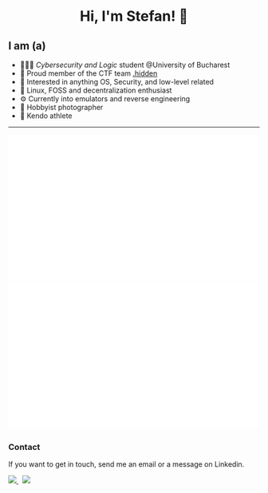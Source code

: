 <h1 align="center"> Hi, I'm Stefan! 🍃 </h1>

## I am (a)
* 🧑🏻‍💻 _Cybersecurity and Logic_ student @University of Bucharest
* 👾 Proud member of the CTF team [.hidden](https://dothidden.xyz) 
* 💾 Interested in anything OS, Security, and low-level related
* 🐧 Linux, FOSS and decentralization enthusiast
* ⚙ Currently into emulators and reverse engineering
* 📸 Hobbyist photographer
* 🤺 Kendo athlete

----
<!--
<div style="display:flex; flex-direction:row; align-items:center; justify-content:start;">
  <img align="center" src="https://github-readme-stats.vercel.app/api/top-langs?username=Stefan-Radu&theme=gruvbox&hide_border=true&layout=compact&langs_count=6&exclude_repo=obsidian,cursuri-licenta&card_width=200&hide=processing,jupyter%20notebook,c%23,dart,css,html,tex" alt="stef's langs card" /> &emsp;
 <img align="center" src="https://github-readme-stats.vercel.app/api?username=Stefan-Radu&show_icons=true&theme=gruvbox&hide_border=true&hide=issues" alt="stef's stats card" />
</div>  </br> -->

![](https://raw.githubusercontent.com/stefan-radu/github-stats/master/generated/overview.svg#gh-dark-mode-only)
![](https://raw.githubusercontent.com/stefan-radu/github-stats/master/generated/languages.svg#gh-dark-mode-only)

### Contact

If you want to get in touch, send me an email or a message on Linkedin.

<a href="mailto:stefan@radu.cc"> 
 <img src="https://img.shields.io/static/v1?label=&message=Email&color=edb100&logo=&style=for-the-badge&messageColor=black"</img>
</a> &nbsp;
<a href="https://www.linkedin.com/in/stefan-octavian-radu/"> 
 <img src="https://img.shields.io/badge/LinkedIn-0077B5?style=for-the-badge&logo=linkedin&logoColor=white"</img> 
</a>
